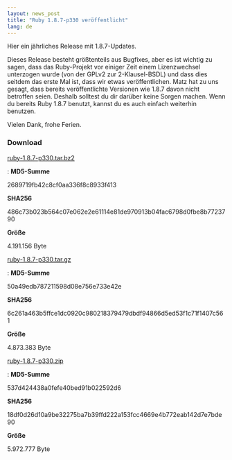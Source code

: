 ```yaml
---
layout: news_post
title: "Ruby 1.8.7-p330 veröffentlicht"
lang: de
---
```


Hier ein jährliches Release mit 1.8.7-Updates.

Dieses Release besteht größtenteils aus Bugfixes, aber es ist wichtig zu
sagen, dass das Ruby-Projekt vor einiger Zeit einem Lizenzwechsel
unterzogen wurde (von der GPLv2 zur 2-Klausel-BSDL) und dass dies
seitdem das erste Mal ist, dass wir etwas veröffentlichen. Matz hat zu
uns gesagt, dass bereits veröffentlichte Versionen wie 1.8.7 davon nicht
betroffen seien. Deshalb solltest du dir darüber keine Sorgen machen.
Wenn du bereits Ruby 1.8.7 benutzt, kannst du es auch einfach weiterhin
benutzen.

Vielen Dank, frohe Ferien.

### Download

[ruby-1.8.7-p330.tar.bz2][1]

: **MD5-Summe**
  
  2689719fb42c8cf0aa336f8c8933f413
  
  **SHA256**
  
  486c73b023b564c07e062e2e61114e81de970913b04fac6798d0fbe8b7723790
  
  **Größe**
  
  4\.191.156 Byte

[ruby-1.8.7-p330.tar.gz][2]

: **MD5-Summe**
  
  50a49edb787211598d08e756e733e42e
  
  **SHA256**
  
  6c261a463b5ffce1dc0920c980218379479dbdf94866d5ed53f1c71f1407c561
  
  **Größe**
  
  4\.873.383 Byte

[ruby-1.8.7-p330.zip][3]

: **MD5-Summe**
  
  537d424438a0fefe40bed91b022592d6
  
  **SHA256**
  
  18df0d26d10a9be32275ba7b39ffd222a153fcc4669e4b772eab142d7e7bde90
  
  **Größe**
  
  5\.972.777 Byte



[1]: ftp://ftp.ruby-lang.org/pub/ruby/1.8/ruby-1.8.7-p330.tar.bz2 
[2]: ftp://ftp.ruby-lang.org/pub/ruby/1.8/ruby-1.8.7-p330.tar.gz 
[3]: ftp://ftp.ruby-lang.org/pub/ruby/1.8/ruby-1.8.7-p330.zip 
